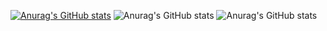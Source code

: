 [![Anurag's GitHub stats](https://github-readme-stats.vercel.app/api?username=ChiShouWu)](https://github.com/ChiShouWu/github-readme-stats)
![Anurag's GitHub stats](https://github-readme-stats.vercel.app/api?username=ChiShouWu&count_private=true)
![Anurag's GitHub stats](https://github-readme-stats.vercel.app/api?username=ChiShouWu&show_icons=true&theme=radical)
